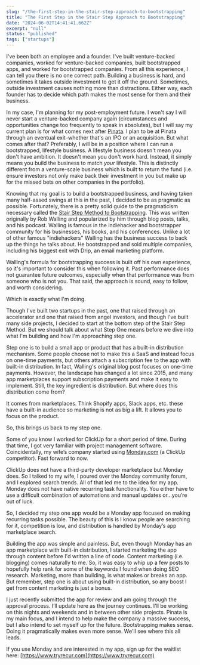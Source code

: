 ```yaml
---
slug: "/the-first-step-in-the-stair-step-approach-to-bootstrapping"
title: "The First Step in the Stair Step Approach to Bootstrapping"
date: "2024-06-02T14:41:41.662Z"
excerpt: "null"
status: "published"
tags: ["startups"]
---
```

I've been both an employee and a founder. I've built venture-backed companies, worked for venture-backed companies, built bootstrapped apps, and worked for bootstrapped companies. From all this experience, I can tell you there is no one correct path. Building a business is hard, and sometimes it takes outside investment to get it off the ground. Sometimes, outside investment causes nothing more than distractions. Either way, each founder has to decide which path makes the most sense for them and their business.

In my case, I'm planning for my post-employment future. I won't say I will never start a venture-backed company again (circumstances and opportunities change too frequently to speak in absolutes), but I will say my current plan is for what comes next after [Pinata](https://pinata.cloud). I plan to be at Pinata through an eventual exit–whether that's an IPO or an acquisition. But what comes after that? Preferably, I will be in a position where I can run a bootstrapped, lifestyle business. A lifestyle business doesn't mean you don't have ambition. It doesn't mean you don't work hard. Instead, it simply means you build the business to match _your_ lifestyle. This is distinctly different from a venture-scale business which is built to return the fund (i.e. ensure investors not only make back their investment in you but make up for the missed bets on other companies in the portfolio).

Knowing that my goal is to build a bootstrapped business, and having taken many half-assed swings at this in the past, I decided to be as pragmatic as possible. Fortunately, there is a pretty solid guide to the pragmaticism necessary called the [Stair Step Method to Bootstrapping](https://robwalling.com/2015/03/26/the-stair-step-method-of-bootstrapping/). This was written originally by Rob Walling and popularized by him through blog posts, talks, and his podcast. Walling is famous in the indiehacker and bootstrapper community for his businesses, his books, and his conferences. Unlike a lot of other famous "indiehackers" Walling has the business success to back up the things he talks about. He bootstrapped and sold multiple companies, including his biggest exit with Drip, an email marketing platform.

Walling's formula for bootstrapping success is built off his own experience, so it's important to consider this when following it. Past performance does not guarantee future outcomes, especially when that performance was from someone who is not you. That said, the approach is sound, easy to follow, and worth considering.

Which is exactly what I'm doing.

Though I've built two startups in the past, one that raised through an accelerator and one that raised from angel investors, and though I've built many side projects, I decided to start at the bottom step of the Stair Step Method. But we should talk about what Step One means before we dive into what I'm building and how I'm approaching step one.

Step one is to build a small app or product that has a built-in distribution mechanism. Some people choose not to make this a SaaS and instead focus on one-time payments, but others attach a subscription fee to the app with built-in distribution. In fact, Walling's original blog post focuses on one-time payments. However, the landscape has changed a lot since 2015, and many app marketplaces support subscription payments and make it easy to implement. Still, the key ingredient is distribution. But where does this distribution come from?

It comes from marketplaces. Think Shopify apps, Slack apps, etc. these have a built-in audience so marketing is not as big a lift. It allows you to focus on the product.

So, this brings us back to my step one.

Some of you know I worked for ClickUp for a short period of time. During that time, I got very familiar with project management software. Coincidentally, my wife’s company started using [Monday.com](http://Monday.com) (a ClickUp competitor). Fast forward to now.

ClickUp does not have a third-party developer marketplace but Monday does. So I talked to my wife, I poured over the Monday community forum, and I explored search trends. All of that led me to the idea for my app. Monday does not have native recurring task functionality. You either have to use a difficult combination of automations and manual updates or…you’re out of luck.

So, I decided my step one app would be a Monday app focused on making recurring tasks possible. The beauty of this is I know people are searching for it, competition is low, and distribution is handled by Monday’s app marketplace search.

Building the app was simple and painless. But, even though Monday has an app marketplace with built-in distribution, I started marketing the app through content before I'd written a line of code. Content marketing (i.e. blogging) comes naturally to me. So, it was easy to whip up a few posts to hopefully help rank for some of the keywords I found when doing SEO research. Marketing, more than building, is what makes or breaks an app. But remember, step one is about using built-in distribution, so any boost I get from content marketing is just a bonus.

I just recently submitted the app for review and am going through the approval process. I’ll update here as the journey continues. I'll be working on this nights and weekends and in between other side projects. Pinata is my main focus, and I intend to help make the company a massive success, but I also intend to set myself up for the future. Bootstrapping makes sense. Doing it pragmatically makes even more sense. We'll see where this all leads.

If you use Monday and are interested in my app, sign up for the waitlist here: [https://www.tryrecur.com](https://www.tryrecur.com)